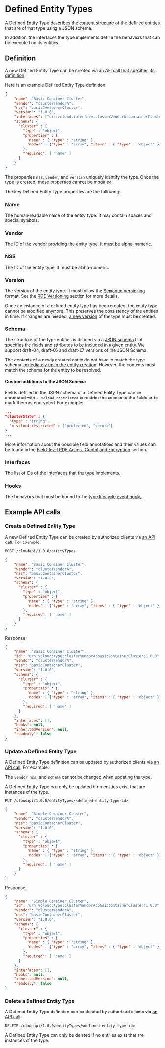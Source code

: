 # Defined Entity Types

A Defined Entity Type describes the content structure of the defined entities that are of that type
using a JSON schema.

In addition, the interfaces the type implements define the behaviors that can be executed on its entities.

## Definition

A new Defined Entity Type can be created via [an API call that specifies its definition](https://developer.broadcom.com/xapis/vmware-cloud-director-openapi/latest/cloudapi/1.0.0/entityTypes/post/)

Here is an example Defined Entity Type definition:

```json
{
    "name": "Basic Conainer Cluster",
    "vendor": "clusterVendorA",
    "nss": "basicContainerCluster",
    "version": "1.0.0",
    "interfaces": ["urn:vcloud:interface:clusterVendorA:containerCluster:1.0.0"],
    "schema": {
      "cluster" : {
        "type" : "object",
        "properties" : {
          "name" : { "type" : "string" },
          "nodes" : {"type" : "array", "items" : { "type" : "object" }}
        },
        "required": [ "name" ]
      }
    }
}
```

The properties `nss`, `vendor`, and `version` uniquely identify the type. Once the type is created, these properties cannot be modified.

The key Defined Entity Type properties are the following:

### Name

The human-readable name of the entity type. It may contain spaces and special symbols.

### Vendor

The ID of the vendor providing the entity type. It must be alpha-numeric.

### NSS

The ID of the entity type. It must be alpha-numeric.

### Version

The version of the entity type. It must follow the [Semantic Versioning](https://semver.org/) format.
See the [RDE Versioning](rde-versions.md) section for more details.

Once an instance of a defined entity type has been created, the entity type cannot be modified anymore. This preserves the consistency of the entities in time.
If changes are needed, [a new version](rde-versions.md) of the type must be created.

### Schema

The structure of the type entities is defined via a [JSON schema](https://json-schema.org/) that specifies the fields and attributes to be included in a given entity. We support draft-04, draft-06 and draft-07 versions of the JSON Schema.

The contents of a newly created entity do not have to match the type schema [immediately upon the entity creation](defined-entities-lifecycle.md#creation-phase). However, the contents must match the schema for the entity to be resolved.

#### Custom additions to the JSON Schema

Fields defined in the JSON schema of a Defined Entity Type can be annotated with `x-vcloud-restricted` to restrict the access to the fields or to mark them as encrypted. For example:

```json
...
"clusterState" : {
  "type" : "string",
  "x-vcloud-restricted" : ["protected", "secure"]
}
...
```

More information about the possible field annotations and their values can be found in the [Field-level RDE Access Contol and Encryption](rde-access-control.md#field-level-rde-access-contol-and-encryption) section.

### Interfaces

The list of IDs of the [interfaces](defined-interfaces.md) that the type implements.

### Hooks

The behaviors that must be bound to the [type lifecycle event hooks](rde-hooks.md).

## Example API calls

### Create a Defined Entity Type

A new Defined Entity Type can be created by authorized clients via [an API call](https://developer.broadcom.com/xapis/vmware-cloud-director-openapi/latest/cloudapi/1.0.0/entityTypes/post/). For example:

```text
POST /cloudapi/1.0.0/entityTypes
```

```json
{
    "name": "Basic Conainer Cluster",
    "vendor": "clusterVendorA",
    "nss": "basicContainerCluster",
    "version": "1.0.0",
    "schema": {
      "cluster" : {
        "type" : "object",
        "properties" : {
          "name" : { "type" : "string" },
          "nodes" : {"type" : "array", "items" : { "type" : "object" }}
        },
        "required": [ "name" ]
      }
    }
}
```

Response:

```json
{
    "name": "Basic Conainer Cluster",
    "id": "urn:vcloud:type:clusterVendorA:basicContainerCluster:1.0.0",
    "vendor": "clusterVendorA",
    "nss": "basicContainerCluster",
    "version": "1.0.0",
    "schema": {
      "cluster" : {
        "type" : "object",
        "properties" : {
          "name" : { "type" : "string" },
          "nodes" : {"type" : "array", "items" : { "type" : "object" }}
        },
        "required": [ "name" ]
      }
    },
    "interfaces": [],
    "hooks": null,
    "inheritedVersion": null,
    "readonly": false
}
```

### Update a Defined Entity Type

A Defined Entity Type definition can be updated by authorized clients via [an API call](https://developer.broadcom.com/xapis/vmware-cloud-director-openapi/latest/cloudapi/1.0.0/entityTypes/id/put/). For example:

The `vendor`, `nss`, and `schema` cannot be changed when updating the type.

A Defined Entity Type can only be updated if no entities exist that are instances of the type.

```text
PUT /cloudapi/1.0.0/entityTypes/<defined-entity-type-id>
```

```json
{
    "name": "Simple Conainer Cluster",
    "vendor": "clusterVendorA",
    "nss": "basicContainerCluster",
    "version": "1.0.0",
    "schema": {
      "cluster" : {
        "type" : "object",
        "properties" : {
          "name" : { "type" : "string" },
          "nodes" : {"type" : "array", "items" : { "type" : "object" }}
        },
        "required": [ "name" ]
      }
    }
}
```

Response:

```json
{
    "name": "Simple Conainer Cluster",
    "id": "urn:vcloud:type:clusterVendorA:basicContainerCluster:1.0.0",
    "vendor": "clusterVendorA",
    "nss": "basicContainerCluster",
    "version": "1.0.0",
    "schema": {
      "cluster" : {
        "type" : "object",
        "properties" : {
          "name" : { "type" : "string" },
          "nodes" : {"type" : "array", "items" : { "type" : "object" }}
        },
        "required": [ "name" ]
      }
    },
    "interfaces": [],
    "hooks": null,
    "inheritedVersion": null,
    "readonly": false
}
```

### Delete a Defined Entity Type

A Defined Entity Type definition can be deleted by authorized clients via [an API call](https://developer.broadcom.com/xapis/vmware-cloud-director-openapi/latest/cloudapi/1.0.0/entityTypes/id/delete/):

```text
DELETE /cloudapi/1.0.0/entityTypes/<defined-entity-type-id>
```

A Defined Entity Type can only be deleted if no entities exist that are instances of the type.
